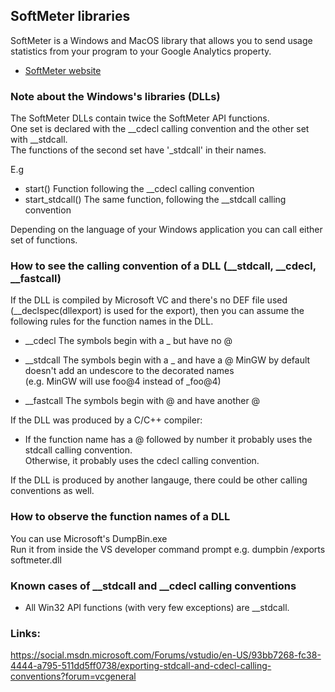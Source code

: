 ﻿## SoftMeter libraries

SoftMeter is a Windows and MacOS library that allows you to send usage statistics from your program to your Google Analytics property.  
- [SoftMeter website](https://www.StarMessageSoftware.com/softmeter)

### Note about the Windows's libraries (DLLs)
The SoftMeter DLLs contain twice the SoftMeter API functions.  
One set is declared with the __cdecl calling convention and the other set with __stdcall.  
The functions of the second set have '_stdcall' in their names.  

E.g
- start()
Function following the __cdecl calling convention
- start_stdcall()
The same function, following the __stdcall calling convention

Depending on the language of your Windows application you can call either set of functions.

### How to see the calling convention of a DLL (__stdcall, __cdecl, __fastcall)
If the DLL is compiled by Microsoft VC and there's no DEF file used (__declspec(dllexport) is used for the export),  then you can assume the following rules for the function names in the DLL.

- __cdecl
The symbols begin with a _ but have no @

- __stdcall
The symbols begin with a _ and have a @
MinGW by default doesn't add an undescore to the decorated names  
(e.g. MinGW will use foo@4 instead of _foo@4) 

- __fastcall
The symbols begin with @ and have another @

If the DLL was produced by a C/C++ compiler:
- If the function name has a @ followed by number it probably uses the stdcall calling convention.  
 Otherwise, it probably uses the cdecl calling convention.  


If the DLL is produced by another langauge, there could be other calling conventions as well.


### How to observe the function names of a DLL
You can use Microsoft's DumpBin.exe  
Run it from inside the VS developer command prompt 
e.g. dumpbin /exports softmeter.dll  


### Known cases of __stdcall and __cdecl calling conventions
- All Win32 API functions (with  very few exceptions) are __stdcall.


### Links:
https://social.msdn.microsoft.com/Forums/vstudio/en-US/93bb7268-fc38-4444-a795-511dd5ff0738/exporting-stdcall-and-cdecl-calling-conventions?forum=vcgeneral



